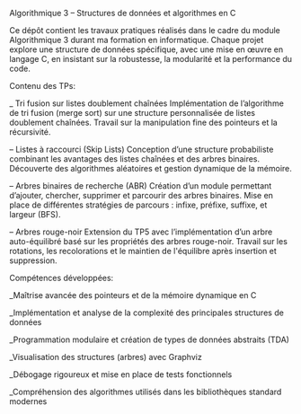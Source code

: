 Algorithmique 3 – Structures de données et algorithmes en C

Ce dépôt contient les travaux pratiques réalisés dans le cadre du module Algorithmique 3 durant ma formation en informatique. 
Chaque projet explore une structure de données spécifique, avec une mise en œuvre en langage C, en insistant sur la robustesse, la modularité et la performance du code.

Contenu des TPs:

 _ Tri fusion sur listes doublement chaînées
Implémentation de l’algorithme de tri fusion (merge sort) sur une structure personnalisée de listes doublement chaînées. Travail sur la manipulation fine des pointeurs et la récursivité.

– Listes à raccourci (Skip Lists)
Conception d’une structure probabiliste combinant les avantages des listes chaînées et des arbres binaires. Découverte des algorithmes aléatoires et gestion dynamique de la mémoire.

– Arbres binaires de recherche (ABR)
Création d’un module permettant d’ajouter, chercher, supprimer et parcourir des arbres binaires. Mise en place de différentes stratégies de parcours : infixe, préfixe, suffixe, et largeur (BFS).

– Arbres rouge-noir
Extension du TP5 avec l’implémentation d’un arbre auto-équilibré basé sur les propriétés des arbres rouge-noir. Travail sur les rotations, les recolorations et le maintien de l'équilibre après insertion et suppression.


Compétences développées:

_Maîtrise avancée des pointeurs et de la mémoire dynamique en C

_Implémentation et analyse de la complexité des principales structures de données

_Programmation modulaire et création de types de données abstraits (TDA)

_Visualisation des structures (arbres) avec Graphviz

_Débogage rigoureux et mise en place de tests fonctionnels

_Compréhension des algorithmes utilisés dans les bibliothèques standard modernes
